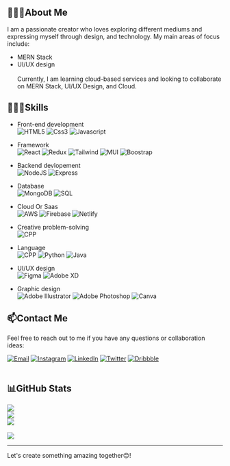 
## 🧑🏻‍💼About Me

I am a passionate creator who loves exploring different mediums and expressing myself through design, and technology. My main areas of focus include:
- MERN Stack
- UI/UX design <br/><br/>Currently, I am learning cloud-based services and looking to collaborate on MERN Stack, UI/UX Design, and Cloud.

## 👨🏻‍💻Skills

- Front-end development <br/>
![HTML5](https://img.shields.io/badge/HTML5-E34F26?style=for-the-badge&logo=html5&logoColor=white)
![Css3](https://img.shields.io/badge/CSS3-1572B6?style=for-the-badge&logo=css3&logoColor=white)
![Javascript](https://img.shields.io/badge/JavaScript-323330?style=for-the-badge&logo=javascript&logoColor=F7DF1E)
- Framework <br/>
![React](https://img.shields.io/badge/React-20232A?style=for-the-badge&logo=react&logoColor=61DAFB)
![Redux](https://img.shields.io/badge/Redux-593D88?style=for-the-badge&logo=redux&logoColor=white)
![Tailwind](https://img.shields.io/badge/Tailwind_CSS-38B2AC?style=for-the-badge&logo=tailwind-css&logoColor=white)
![MUI](https://img.shields.io/badge/Material%20UI-007FFF?style=for-the-badge&logo=mui&logoColor=white)
![Boostrap](https://img.shields.io/badge/Bootstrap-563D7C?style=for-the-badge&logo=bootstrap&logoColor=white)
- Backend devlopement <br/>
![NodeJS](https://img.shields.io/badge/Node.js-339933?style=for-the-badge&logo=nodedotjs&logoColor=white)
![Express](https://img.shields.io/badge/Express.js-000000?style=for-the-badge&logo=express&logoColor=white)
- Database <br/>
![MongoDB](https://img.shields.io/badge/MongoDB-4EA94B?style=for-the-badge&logo=mongodb&logoColor=white)
![SQL](https://img.shields.io/badge/MySQL-005C84?style=for-the-badge&logo=mysql&logoColor=white)
- Cloud Or Saas <br/>
![AWS](https://img.shields.io/badge/AWS-%23FF9900.svg?style=for-the-badge&logo=amazon-aws&logoColor=white)
![Firebase](https://img.shields.io/badge/firebase-%23039BE5.svg?style=for-the-badge&logo=firebase)
![Netlify](https://img.shields.io/badge/netlify-%23000000.svg?style=for-the-badge&logo=netlify&logoColor=#00C7B7)

- Creative problem-solving <br/>
![CPP](https://img.shields.io/badge/C%2B%2B-00599C?style=for-the-badge&logo=c%2B%2B&logoColor=white)
- Language <br/>
![CPP](https://img.shields.io/badge/C%2B%2B-00599C?style=for-the-badge&logo=c%2B%2B&logoColor=white)
![Python](https://img.shields.io/badge/Python-FFD43B?style=for-the-badge&logo=python&logoColor=blue)
![Java](https://img.shields.io/badge/java-%23ED8B00.svg?style=for-the-badge&logo=openjdk&logoColor=white)
- UI/UX design <br/>
![Figma](https://img.shields.io/badge/figma-%23F24E1E.svg?style=for-the-badge&logo=figma&logoColor=white)
![Adobe XD](https://img.shields.io/badge/Adobe%20XD-470137?style=for-the-badge&logo=Adobe%20XD&logoColor=#FF61F6)
- Graphic design <br/>
![Adobe Illustrator](https://img.shields.io/badge/adobe%20illustrator-%23FF9A00.svg?style=for-the-badge&logo=adobe%20illustrator&logoColor=white)
![Adobe Photoshop](https://img.shields.io/badge/adobe%20photoshop-%2331A8FF.svg?style=for-the-badge&logo=adobe%20photoshop&logoColor=white)
![Canva](https://img.shields.io/badge/Canva-%2300C4CC.svg?style=for-the-badge&logo=Canva&logoColor=white)

## 📫Contact Me

Feel free to reach out to me if you have any questions or collaboration ideas:

[![Email](https://img.shields.io/badge/Gmail-D14836?style=for-the-badge&logo=gmail&logoColor=white)](mailto:senghaniheet40@gmail.com)
[![Instagram](https://img.shields.io/badge/Instagram-%23E4405F.svg?style=for-the-badge&logo=Instagram&logoColor=white)](https://www.instagram.com/heet_patel_23)
[![LinkedIn](https://img.shields.io/badge/LinkedIn-0077B5?style=for-the-badge&logo=linkedin&logoColor=white)](https://www.linkedin.com/in/heet-senghani-0b5a691ba)
[![Twitter](https://img.shields.io/badge/Twitter-1DA1F2?style=for-the-badge&logo=twitter&logoColor=white)](https://twitter.com/heet_senghani)
[![Dribbble](https://img.shields.io/badge/Dribbble-EA4C89?style=for-the-badge&logo=dribbble&logoColor=white)](https://dribbble.com/heet2312)
<br>
<br>

## 📊GitHub Stats
![](https://github-readme-stats.vercel.app/api?username=heet2312&theme=dark&hide_border=false&include_all_commits=true&count_private=true)<br/>
![](https://github-readme-streak-stats.herokuapp.com/?user=heet2312&theme=dark&hide_border=false)<br/>
![](https://github-readme-stats.vercel.app/api/top-langs/?username=heet2312&theme=dark&hide_border=false&include_all_commits=true&count_private=true&layout=compact)
<br/><br/>
![](https://komarev.com/ghpvc/?username=heet2312)
<hr/>
Let's create something amazing together😊!
